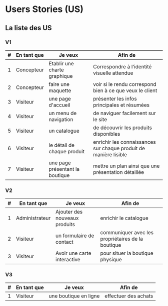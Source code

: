 # Users Stories (US)

## La liste des US

### V1

| # | En tant que | Je veux | Afin de |
| --- | --- | --- | --- |
| 1 | Concepteur | Etablir une charte graphique | Correspondre à l'identité visuelle attendue |
| 2 | Concepteur | faire une maquette | voir si le rendu correspond bien à ce que veux le client |
| 3 | Visiteur | une page d'accueil | présenter les infos principales et résumées |
| 4 | Visiteur | un menu de navigation | de naviguer facilement sur le site |
| 5 | Visiteur | un catalogue | de découvrir les produits disponibles |
| 6 | Visiteur | le détail de chaque produit | enrichir les connaissances sur chaque produit de manière lisible |
| 7 | Visiteur | une page présentant la boutique | mettre un plan ainsi que une présentation détaillée |


### V2

| # | En tant que | Je veux | Afin de |
| --- | --- | --- | --- |
| 1 | Administrateur | Ajouter des nouveaux produits | enrichir le catalogue |
| 2 | Visiteur | un formulaire de contact | communiquer avec les propriétaires de la boutique |
| 3 | Visiteur | Avoir une carte interactive | pour situer la boutique physique |


### V3

| # | En tant que | Je veux | Afin de |
| --- | --- | --- | --- |
| 1 | Visiteur | une boutique en ligne | effectuer des achats |